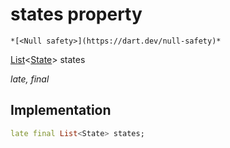 


# states property




    *[<Null safety>](https://dart.dev/null-safety)*


[List](https://api.flutter.dev/flutter/dart-core/List-class.html)&lt;[State](../../yonomi-sdk/State-class.md)> states
  
_late, final_






## Implementation

```dart
late final List<State> states;


```







